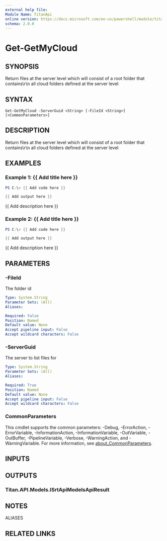 ```yaml
---
external help file:
Module Name: TitanApi
online version: https://docs.microsoft.com/en-us/powershell/module/titanapi/get-getmycloud
schema: 2.0.0
---
```


# Get-GetMyCloud

## SYNOPSIS
Return files at the server level which will consist of a root folder that contains\r\n            all cloud folders defined at the server level

## SYNTAX

```
Get-GetMyCloud -ServerGuid <String> [-FileId <String>] [<CommonParameters>]
```

## DESCRIPTION
Return files at the server level which will consist of a root folder that contains\r\n            all cloud folders defined at the server level

## EXAMPLES

### Example 1: {{ Add title here }}
```powershell
PS C:\> {{ Add code here }}

{{ Add output here }}
```

{{ Add description here }}

### Example 2: {{ Add title here }}
```powershell
PS C:\> {{ Add code here }}

{{ Add output here }}
```

{{ Add description here }}

## PARAMETERS

### -FileId
The folder id

```yaml
Type: System.String
Parameter Sets: (All)
Aliases:

Required: False
Position: Named
Default value: None
Accept pipeline input: False
Accept wildcard characters: False
```

### -ServerGuid
The server to list files for

```yaml
Type: System.String
Parameter Sets: (All)
Aliases:

Required: True
Position: Named
Default value: None
Accept pipeline input: False
Accept wildcard characters: False
```

### CommonParameters
This cmdlet supports the common parameters: -Debug, -ErrorAction, -ErrorVariable, -InformationAction, -InformationVariable, -OutVariable, -OutBuffer, -PipelineVariable, -Verbose, -WarningAction, and -WarningVariable. For more information, see [about_CommonParameters](http://go.microsoft.com/fwlink/?LinkID=113216).

## INPUTS

## OUTPUTS

### Titan.API.Models.ISrtApiModelsApiResult

## NOTES

ALIASES

## RELATED LINKS

